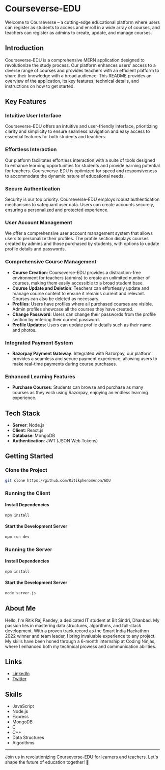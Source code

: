# Courseverse-EDU

Welcome to Courseverse – a cutting-edge educational platform where users can register as students to access and enroll in a wide array of courses, and teachers can register as admins to create, update, and manage courses.

## Introduction

Courseverse-EDU is a comprehensive MERN application designed to revolutionize the study process. Our platform enhances users' access to a diverse range of courses and provides teachers with an efficient platform to share their knowledge with a broad audience. This README provides an overview of the application, its key features, technical details, and instructions on how to get started.

## Key Features

### Intuitive User Interface

Courseverse-EDU offers an intuitive and user-friendly interface, prioritizing clarity and simplicity to ensure seamless navigation and easy access to essential features for both students and teachers.

### Effortless Interaction

Our platform facilitates effortless interaction with a suite of tools designed to enhance learning opportunities for students and provide earning potential for teachers. Courseverse-EDU is optimized for speed and responsiveness to accommodate the dynamic nature of educational needs.

### Secure Authentication

Security is our top priority. Courseverse-EDU employs robust authentication mechanisms to safeguard user data. Users can create accounts securely, ensuring a personalized and protected experience.

### User Account Management

We offer a comprehensive user account management system that allows users to personalize their profiles. The profile section displays courses created by admins and those purchased by students, with options to update profile details and passwords.

### Comprehensive Course Management

- **Course Creation**: Courseverse-EDU provides a distraction-free environment for teachers (admins) to create an unlimited number of courses, making them easily accessible to a broad student base.
- **Course Update and Deletion**: Teachers can effortlessly update and manage course content to ensure it remains current and relevant. Courses can also be deleted as necessary.
- **Profiles**: Users have profiles where all purchased courses are visible. Admin profiles showcase all the courses they have created.
- **Change Password**: Users can change their passwords from the profile section by entering their current password.
- **Profile Updates**: Users can update profile details such as their name and photos.

### Integrated Payment System

- **Razorpay Payment Gateway**: Integrated with Razorpay, our platform provides a seamless and secure payment experience, allowing users to make real-time payments during course purchases.

### Enhanced Learning Features

- **Purchase Courses**: Students can browse and purchase as many courses as they wish using Razorpay, enjoying an endless learning experience.

## Tech Stack

- **Server**: Node.js
- **Client**: React.js
- **Database**: MongoDB
- **Authentication**: JWT (JSON Web Tokens)

## Getting Started

### Clone the Project

```bash
git clone https://github.com/Ritikphenomenon/EDU
```

### Running the Client

#### Install Dependencies

```bash
npm install
```

#### Start the Development Server

```bash
npm run dev
```

### Running the Server

#### Install Dependencies

```bash
npm install
```

#### Start the Development Server

```bash
node server.js
```

## About Me

Hello, I'm Ritik Raj Pandey, a dedicated IT student at Bit Sindri, Dhanbad. My passion lies in mastering data structures, algorithms, and full-stack development. With a proven track record as the Smart India Hackathon 2022 winner and team leader, I bring invaluable experience to any project. My skills have been honed through a 6-month internship at Coding Ninjas, where I enhanced both my technical prowess and communication abilities.

## Links

- [LinkedIn](https://www.linkedin.com/in/ritik-raj-pandey)
- [Twitter](https://twitter.com/ritikrajpandey)

## Skills

- JavaScript
- Node.js
- Express
- MongoDB
- C
- C++
- Data Structures
- Algorithms

---

Join us in revolutionizing Courseverse-EDU for learners and teachers. Let's shape the future of education together! 🚀